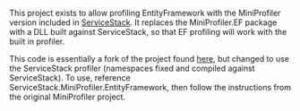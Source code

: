 This project exists to allow profiling EntityFramework with the MiniProfiler version included in [ServiceStack](https://github.com/ServiceStack/ServiceStack).
It replaces the MiniProfiler.EF package with a DLL built against ServiceStack, so that EF profiling will work with the built in profiler.

This code is essentially a fork of the project found [here](https://github.com/MiniProfiler/MiniProfiler/tree/master/StackExchange.Profiling.EntityFramework), but changed to use the ServiceStack profiler (namespaces fixed and compiled against ServiceStack).
To use, reference ServiceStack.MiniProfiler.EntityFramework, then follow the instructions from the original MiniProfiler project.
